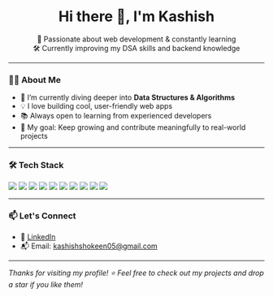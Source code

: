 <h1 align="center">Hi there 👋, I'm Kashish </h1>

<p align="center">
  🚀 Passionate about web development & constantly learning <br>
  🛠️ Currently improving my DSA skills and backend knowledge
</p>

---

### 🧑‍💻 About Me

- 🌱 I’m currently diving deeper into **Data Structures & Algorithms**
- 💡 I love building cool, user-friendly web apps
- 📚 Always open to learning from experienced developers
- 🎯 My goal: Keep growing and contribute meaningfully to real-world projects

---

### 🛠️ Tech Stack

<p>
  <img src="https://img.shields.io/badge/HTML5-E34F26?style=for-the-badge&logo=html5&logoColor=white"/>
  <img src="https://img.shields.io/badge/CSS3-1572B6?style=for-the-badge&logo=css3&logoColor=white"/>
  <img src="https://img.shields.io/badge/JavaScript-F7DF1E?style=for-the-badge&logo=javascript&logoColor=black"/>
  <img src="https://img.shields.io/badge/TypeScript-3178C6?style=for-the-badge&logo=typescript&logoColor=white"/>
  <img src="https://img.shields.io/badge/Python-3776AB?style=for-the-badge&logo=python&logoColor=white"/>
  <img src="https://img.shields.io/badge/React-20232A?style=for-the-badge&logo=react&logoColor=61DAFB"/>
  <img src="https://img.shields.io/badge/Next.js-000000?style=for-the-badge&logo=next.js&logoColor=white"/>
  <img src="https://img.shields.io/badge/Node.js-339933?style=for-the-badge&logo=node.js&logoColor=white"/>
  <img src="https://img.shields.io/badge/Mongoose-880000?style=for-the-badge&logo=mongoose&logoColor=white"/>
  <img src="https://img.shields.io/badge/LLMs-ff69b4?style=for-the-badge&logo=openai&logoColor=white"/>
</p>

---

### 📫 Let's Connect

- 💼 [LinkedIn](https://www.linkedin.com/in/kashish-shokeen-a43329285)
- 📬 Email: kashishshokeen05@gmail.com

---

_Thanks for visiting my profile! ⭐ Feel free to check out my projects and drop a star if you like them!_

<!--
**Kashish-2005/Kashish-2005** is a ✨ _special_ ✨ repository because its `README.md` (this file) appears on your GitHub profile.

Here are some ideas to get you started:

- 🔭 I’m currently working on ...
- 🌱 I’m currently learning ...
- 👯 I’m looking to collaborate on ...
- 🤔 I’m looking for help with ...
- 💬 Ask me about ...
- 📫 How to reach me: ...
- 😄 Pronouns: ...
- ⚡ Fun fact: ...
-->

